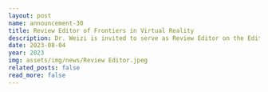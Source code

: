 ```yaml
---
layout: post
name: announcement-30
title: Review Editor of Frontiers in Virtual Reality 
description: Dr. Weizi is invited to serve as Review Editor on the Editorial Board of Virtual Reality and Human Behaviour, a specialty section of Frontiers in Virtual Reality.
date: 2023-08-04
year: 2023
img: assets/img/news/Review Editor.jpeg
related_posts: false
read_more: false 
---
```

